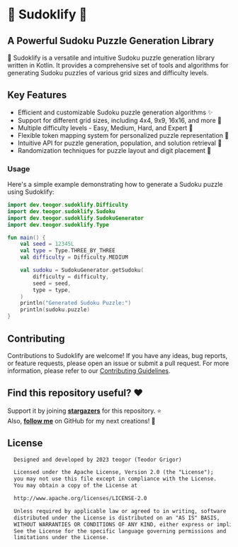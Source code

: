 # 🧩 Sudoklify 🧩
## A Powerful Sudoku Puzzle Generation Library

🧩 Sudoklify is a versatile and intuitive Sudoku puzzle generation library written in Kotlin. It provides a comprehensive set of tools and algorithms for generating Sudoku puzzles of various grid sizes and difficulty levels.

## Key Features

- Efficient and customizable Sudoku puzzle generation algorithms ✨
- Support for different grid sizes, including 4x4, 9x9, 16x16, and more 📐
- Multiple difficulty levels - Easy, Medium, Hard, and Expert 🌟
- Flexible token mapping system for personalized puzzle representation 🎨
- Intuitive API for puzzle generation, population, and solution retrieval 🧩
- Randomization techniques for puzzle layout and digit placement 🔀

### Usage

Here's a simple example demonstrating how to generate a Sudoku puzzle using Sudoklify:

```kotlin
import dev.teogor.sudoklify.Difficulty
import dev.teogor.sudoklify.Sudoku
import dev.teogor.sudoklify.SudokuGenerator
import dev.teogor.sudoklify.Type

fun main() {
    val seed = 12345L
    val type = Type.THREE_BY_THREE
    val difficulty = Difficulty.MEDIUM

    val sudoku = SudokuGenerator.getSudoku(
        difficulty = difficulty,
        seed = seed,
        type = type,
    )
    println("Generated Sudoku Puzzle:")
    println(sudoku.puzzle)
}
```

## Contributing

Contributions to Sudoklify are welcome! If you have any ideas, bug reports, or feature requests, please open an issue or submit a pull request. For more information, please refer to our [Contributing Guidelines](CONTRIBUTING.md).

## Find this repository useful? :heart:
Support it by joining __[stargazers](https://github.com/teogor/sudoklify/stargazers)__ for this repository. :star: <br>
Also, __[follow me](https://github.com/teogor)__ on GitHub for my next creations! 🤩

## License
```xml
  Designed and developed by 2023 teogor (Teodor Grigor)

  Licensed under the Apache License, Version 2.0 (the "License");
  you may not use this file except in compliance with the License.
  You may obtain a copy of the License at

  http://www.apache.org/licenses/LICENSE-2.0

  Unless required by applicable law or agreed to in writing, software
  distributed under the License is distributed on an "AS IS" BASIS,
  WITHOUT WARRANTIES OR CONDITIONS OF ANY KIND, either express or implied.
  See the License for the specific language governing permissions and
  limitations under the License.
```
